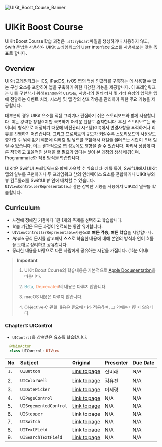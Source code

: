 ![UIKit_Boost_Course_Banner](https://github.com/Haenaet/uikit-boost-course/assets/26790710/046a479a-3f65-4462-89dd-3b4a0b035c48)

# UIKit Boost Course

UIKit Boost Course 학습 과정은 `.storyboard`파일을 생성하거나 사용하지 않고, Swift 문법을 사용하여 UIKit 프레임워크의 User Interface 요소를 사용해보는 것을 목표로 합니다.

## Overview

UIKit 프레임워크는 iOS, iPadOS, tvOS 앱의 핵심 인프라를 구축하는 데 사용할 수 있는 구성 요소를 포함하여 앱을 구축하기 위한 다양한 기능을 제공합니다. 이 프레임워크는 UI를 구현하기 위해 `Window`와 `UIView`, 사용자의 멀티 터치 및 기타 유형의 입력을 앱에 전달하는 이벤트 처리, 시스템 및 앱 간의 상호 작용을 관리하기 위한 주요 기능을 제공합니다.

대부분의 경우 UIKit 요소를 직접 그리거나 편집하기 쉬운 스토리보드와 함께 사용합니다. 이는 강력한 장점이지만 극복하기 어려운 단점도 존재합니다. 우선 스토리보드는 바이너리 형식으로 저장되기 때문에 버전관리 시스템(Git)에서 변경사항을 추적하거나 리뷰를 진행하기 어렵습니다. 그리고 프로젝트의 규모가 커질수록 스토리보드의 사용량도 증가할 수 밖에 없기 때문에 디버깅 및 빌드를 포함해서 파일을 불러오는 시간이 오래 걸릴 수 있습니다. 이는 결과적으로 앱 성능에도 영향을 줄 수 있습니다. 따라서 상황에 따른 적합하고 효율적인 선택을 할 필요가 있다는 것이 본 과정의 생성 배경이며, Programmatic한 적용 방식을 학습합니다. 

UIKit은 SwiftUI 프레임워크와 함께 사용할 수 있습니다. 예를 들어, SwiftUI에서 UIKit 앱의 일부를 구현하거나 두 프레임워크 간의 인터페이스 요소를 혼합하거나 UIKit 뷰와 뷰 컨트롤러를 SwiftUI 뷰 안에 배치할 수 있습니다. `UIViewControllerRepresentable`과 같은 강력한 기능을 사용해서 UIKit의 일부를 학습합니다.

## Curriculum

- 사전에 정해진 기한마다 1인 1개의 주제를 선택하고 학습합니다.
- 학습 기간은 모든 과정이 완료되는 동안 유지합니다.
- `UIViewControllerRepresentable`사용으로 **빠른 적용, 빠른 학습**을 지향합니다.
- Apple 공식 문서를 참고해서 스스로 학습한 내용에 대해 본인의 방식과 언어 흐름을 토대로 정리하고 공유합니다.
- 정리한 내용을 바탕으로 다른 사람에게 공유하는 시간을 가집니다. (15분 이내)

> **Important**
>
> 1. UIKit Boost Course의 학습내용은 기본적으로 [Apple Documentation](https://developer.apple.com/documentation/uikit)을 따릅니다.
>
> 2. <span style="color: #58A4B0">Beta</span>, <span style="color: #FA824C">Deprecated</span>의 내용은 다루지 않습니다.
>
> 3. macOS 내용은 다루지 않습니다.
>
> 4. Objective-C 관련 내용은 필요에 따라 적용하며, 그 외에는 다루지 않습니다.

### Chapter1: UIControl

- `UIControl`을 상속받은 요소를 학습합니다.

```Swift
  @MainActor
  class UIControl: UIView
```

| No. | Subject  | Original         | Presenter             | Due Date |
| :-- | :------- |:---------------- | :-------------------- | :------- |
| 1. | `UIButton` | [Link to page](https://developer.apple.com/documentation/uikit/uibutton) | 진미래 | N/A |
| 2. | `UIColorWell` | [Link to page](https://developer.apple.com/documentation/uikit/uicolorwell) | 김유진 | N/A |
| 3. | `UIDatePicker` | [Link to page](https://developer.apple.com/documentation/uikit/uidatepicker) | 이세령 | N/A |
| 4. | `UIPageControl` | [Link to page](https://developer.apple.com/documentation/uikit/uipagecontrol) | N/A | N/A |
| 5. | `UISegementedControl` | [Link to page](https://developer.apple.com/documentation/uikit/uisegmentedcontrol) | N/A | N/A |
| 6. | `UIStepper` | [Link to page](https://developer.apple.com/documentation/uikit/uistepper) | N/A | N/A |
| 7. | `UISwitch` | [Link to page](https://developer.apple.com/documentation/uikit/uiswitch) | N/A | N/A |
| 8. | `UITextField` | [Link to page](https://developer.apple.com/documentation/uikit/uitextfield) |N/A | N/A |
| 9. | `UISearchTextField` | [Link to page](https://developer.apple.com/documentation/uikit/uisearchtextfield) | N/A | N/A |

